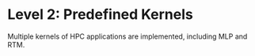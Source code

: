 # Level 2: Predefined Kernels

Multiple kernels of HPC applications are implemented, including MLP and RTM.
